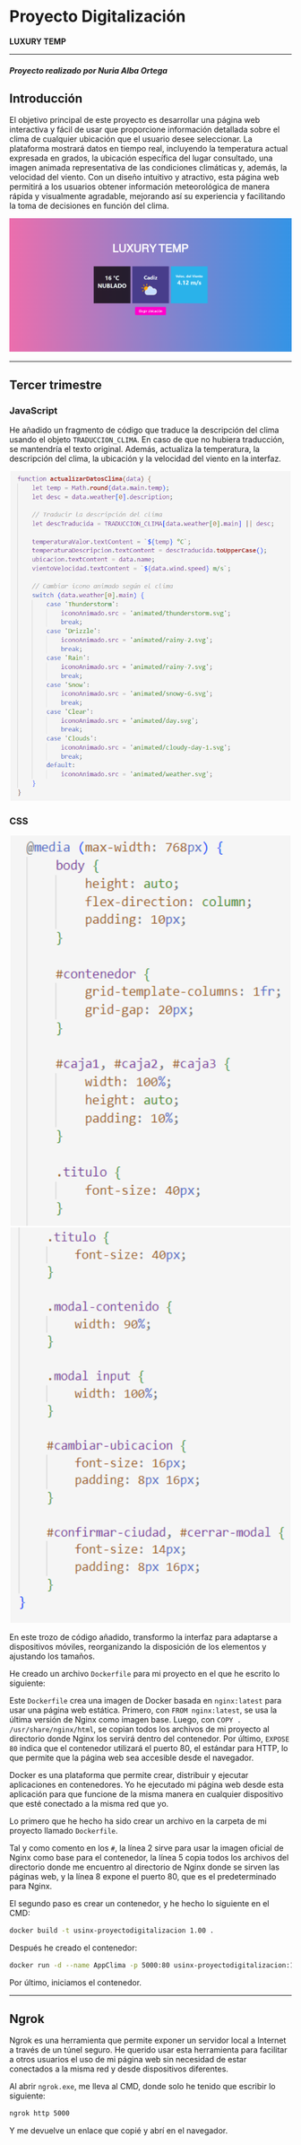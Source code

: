 # Proyecto Digitalización

**LUXURY TEMP**  

---

#### _Proyecto realizado por Nuria Alba Ortega_

## Introducción  

El objetivo principal de este proyecto es desarrollar una página web interactiva y fácil de usar que proporcione información detallada sobre el clima de cualquier ubicación que el usuario desee seleccionar. La plataforma mostrará datos en tiempo real, incluyendo la temperatura actual expresada en grados, la ubicación específica del lugar consultado, una imagen animada representativa de las condiciones climáticas y, además, la velocidad del viento. Con un diseño intuitivo y atractivo, esta página web permitirá a los usuarios obtener información meteorológica de manera rápida y visualmente agradable, mejorando así su experiencia y facilitando la toma de decisiones en función del clima.  

![ImagenIntro](https://github.com/nutrianalor/AppClima/blob/main/Imagenes/0.%20Introduccion.png)

---

## Tercer trimestre  

### JavaScript
He añadido un fragmento de código que traduce la descripción del clima usando el objeto `TRADUCCION_CLIMA`. En caso de que no hubiera traducción, se mantendría el texto original. Además, actualiza la temperatura, la descripción del clima, la ubicación y la velocidad del viento en la interfaz.  

<p align="center">
  <img src="https://github.com/nutrianalor/AppClima/blob/main/Imagenes/1.%20JavaScriptTraduccion.png" alt="Descripción" width="500">
</p>

### CSS

<p align="center">
  <img src="https://github.com/nutrianalor/AppClima/blob/main/Imagenes/2.%20CSS1.png" alt="Descripción" width="500">
  <img src="https://github.com/nutrianalor/AppClima/blob/main/Imagenes/3.%20CSS2.png" alt="Descripción" width="500">
</p>

En este trozo de código añadido, transformo la interfaz para adaptarse a dispositivos móviles, reorganizando la disposición de los elementos y ajustando los tamaños.  

He creado un archivo `Dockerfile` para mi proyecto en el que he escrito lo siguiente:  

Este `Dockerfile` crea una imagen de Docker basada en `nginx:latest` para usar una página web estática. Primero, con `FROM nginx:latest`, se usa la última versión de Nginx como imagen base. Luego, con `COPY . /usr/share/nginx/html`, se copian todos los archivos de mi proyecto al directorio donde Nginx los servirá dentro del contenedor. Por último, `EXPOSE 80` indica que el contenedor utilizará el puerto 80, el estándar para HTTP, lo que permite que la página web sea accesible desde el navegador.  

Docker es una plataforma que permite crear, distribuir y ejecutar aplicaciones en contenedores. Yo he ejecutado mi página web desde esta aplicación para que funcione de la misma manera en cualquier dispositivo que esté conectado a la misma red que yo.  

Lo primero que he hecho ha sido crear un archivo en la carpeta de mi proyecto llamado `Dockerfile`.  

Tal y como comento en los `#`, la línea 2 sirve para usar la imagen oficial de Nginx como base para el contenedor, la línea 5 copia todos los archivos del directorio donde me encuentro al directorio de Nginx donde se sirven las páginas web, y la línea 8 expone el puerto 80, que es el predeterminado para Nginx.  

El segundo paso es crear un contenedor, y he hecho lo siguiente en el CMD:  

```sh
docker build -t usinx-proyectodigitalizacion 1.00 .
```

Después he creado el contenedor:  

```sh
docker run -d --name AppClima -p 5000:80 usinx-proyectodigitalizacion:1.00
```

Por último, iniciamos el contenedor.  

---

## Ngrok  

Ngrok es una herramienta que permite exponer un servidor local a Internet a través de un túnel seguro. He querido usar esta herramienta para facilitar a otros usuarios el uso de mi página web sin necesidad de estar conectados a la misma red y desde dispositivos diferentes.  

Al abrir `ngrok.exe`, me lleva al CMD, donde solo he tenido que escribir lo siguiente:  

```sh
ngrok http 5000
```

Y me devuelve un enlace que copié y abrí en el navegador.  

